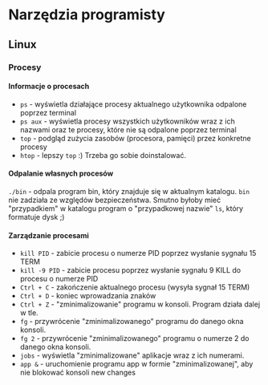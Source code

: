 # Narzędzia programisty

## Linux

### Procesy

#### Informacje o procesach

* `ps` - wyświetla działające procesy aktualnego użytkownika odpalone poprzez terminal
* `ps aux` - wyświetla procesy wszystkich użytkowników wraz z ich nazwami oraz te procesy, które nie są odpalone poprzez terminal
* `top` - podgląd zużycia zasobów (procesora, pamięci) przez konkretne procesy
* `htop` - lepszy `top` :) Trzeba go sobie doinstalować.

#### Odpalanie własnych procesów

`./bin` - odpala program bin, który znajduje się w aktualnym katalogu. `bin` nie zadziała ze względów bezpieczeństwa. Smutno byłoby mieć "przypadkiem" w katalogu program o "przypadkowej nazwie" `ls`, który formatuje dysk ;) 

#### Zarządzanie procesami

* `kill PID` - zabicie procesu o numerze PID poprzez wysłanie sygnału 15 TERM
* `kill -9 PID` - zabicie procesu poprzez wysłanie sygnału 9 KILL do procesu o numerze PID
* `Ctrl + C` - zakończenie aktualnego procesu (wysyła sygnał 15 TERM)
* `Ctrl + D` - koniec wprowadzania znaków
* `Ctrl + Z` - "zminimalizowanie" programu w konsoli. Program działa dalej w tle.
* `fg` - przywrócenie "zminimalizowanego" programu do danego okna konsoli.
* `fg 2` - przywrócenie "zminimalizowanego" programu o numerze 2 do danego okna konsoli.
* `jobs` - wyświetla "zminimalizowane" aplikacje wraz z ich numerami.
* `app &` - uruchomienie programu app w formie "zminimalizowanej", aby nie blokować konsoli
new changes
